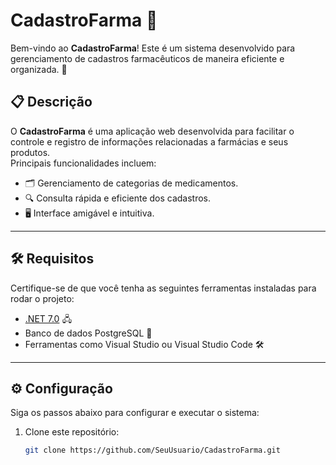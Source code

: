 # CadastroFarma 🏥

Bem-vindo ao **CadastroFarma**! Este é um sistema desenvolvido para gerenciamento de cadastros farmacêuticos de maneira eficiente e organizada. 🚀

## 📋 Descrição

O **CadastroFarma** é uma aplicação web desenvolvida para facilitar o controle e registro de informações relacionadas a farmácias e seus produtos.  
Principais funcionalidades incluem:
- 🗂️ Gerenciamento de categorias de medicamentos.
- 🔍 Consulta rápida e eficiente dos cadastros.
- 🖥️ Interface amigável e intuitiva.

---

## 🛠️ Requisitos

Certifique-se de que você tenha as seguintes ferramentas instaladas para rodar o projeto:
- [.NET 7.0](https://dotnet.microsoft.com/) 🖧
- Banco de dados PostgreSQL 🐘
- Ferramentas como Visual Studio ou Visual Studio Code 🛠️

---

## ⚙️ Configuração

Siga os passos abaixo para configurar e executar o sistema:

1. Clone este repositório:
   ```bash
   git clone https://github.com/SeuUsuario/CadastroFarma.git
